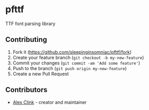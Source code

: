 # pfttf

TTF font parsing library

## Contributing

1. Fork it (<https://github.com/sleepinginsomniac/pfttf/fork>)
2. Create your feature branch (`git checkout -b my-new-feature`)
3. Commit your changes (`git commit -am 'Add some feature'`)
4. Push to the branch (`git push origin my-new-feature`)
5. Create a new Pull Request

## Contributors

- [Alex Clink](https://github.com/sleepinginsomniac) - creator and maintainer
